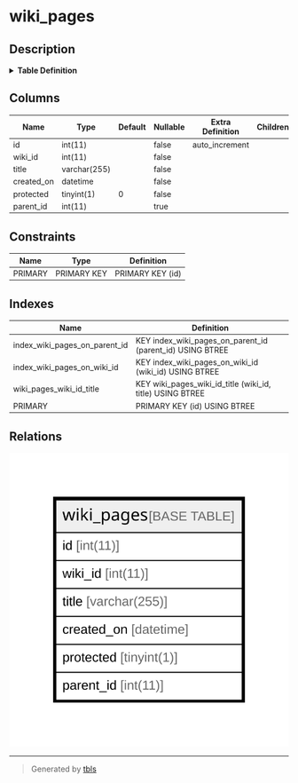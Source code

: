 # wiki_pages

## Description

<details>
<summary><strong>Table Definition</strong></summary>

```sql
CREATE TABLE `wiki_pages` (
  `id` int(11) NOT NULL AUTO_INCREMENT,
  `wiki_id` int(11) NOT NULL,
  `title` varchar(255) NOT NULL,
  `created_on` datetime NOT NULL,
  `protected` tinyint(1) NOT NULL DEFAULT '0',
  `parent_id` int(11) DEFAULT NULL,
  PRIMARY KEY (`id`),
  KEY `wiki_pages_wiki_id_title` (`wiki_id`,`title`),
  KEY `index_wiki_pages_on_wiki_id` (`wiki_id`),
  KEY `index_wiki_pages_on_parent_id` (`parent_id`)
) ENGINE=InnoDB DEFAULT CHARSET=latin1
```

</details>

## Columns

| Name | Type | Default | Nullable | Extra Definition | Children | Parents | Comment |
| ---- | ---- | ------- | -------- | --------------- | -------- | ------- | ------- |
| id | int(11) |  | false | auto_increment |  |  |  |
| wiki_id | int(11) |  | false |  |  |  |  |
| title | varchar(255) |  | false |  |  |  |  |
| created_on | datetime |  | false |  |  |  |  |
| protected | tinyint(1) | 0 | false |  |  |  |  |
| parent_id | int(11) |  | true |  |  |  |  |

## Constraints

| Name | Type | Definition |
| ---- | ---- | ---------- |
| PRIMARY | PRIMARY KEY | PRIMARY KEY (id) |

## Indexes

| Name | Definition |
| ---- | ---------- |
| index_wiki_pages_on_parent_id | KEY index_wiki_pages_on_parent_id (parent_id) USING BTREE |
| index_wiki_pages_on_wiki_id | KEY index_wiki_pages_on_wiki_id (wiki_id) USING BTREE |
| wiki_pages_wiki_id_title | KEY wiki_pages_wiki_id_title (wiki_id, title) USING BTREE |
| PRIMARY | PRIMARY KEY (id) USING BTREE |

## Relations

![er](wiki_pages.svg)

---

> Generated by [tbls](https://github.com/k1LoW/tbls)
